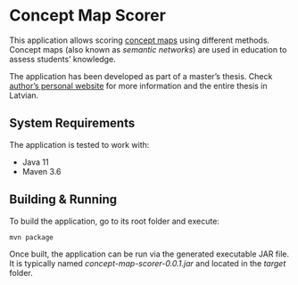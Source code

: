# Concept Map Scorer

This application allows scoring [concept maps](https://en.wikipedia.org/wiki/Concept_map) using different
methods. Concept maps (also known as *semantic networks*) are used in education to assess students’ knowledge.

The application has been developed as part of a master’s thesis. Check [author’s personal
website](https://continuum.lv/#thesis) for more information and the entire thesis in Latvian.

## System Requirements

The application is tested to work with:

* Java 11
* Maven 3.6

## Building & Running

To build the application, go to its root folder and execute:

    mvn package

Once built, the application can be run via the generated executable JAR file. It is typically named
*concept-map-scorer-0.0.1.jar* and located in the *target* folder.
